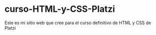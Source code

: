 # curso-HTML-y-CSS-Platzi
Este es mi sitio web que cree para el curso definitivo de HTML y CSS de Platzi
